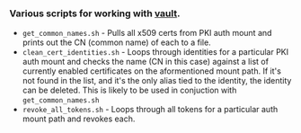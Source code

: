 ### Various scripts for working with [vault]().

* `get_common_names.sh` - Pulls all x509 certs from PKI auth mount and prints out the CN (common name) of each to a file.
* `clean_cert_identities.sh` - Loops through identities for a particular PKI auth mount and checks the name (CN in this case) against a list of currently enabled certificates on the aformentioned mount path. If it's not found in the list, and it's the only alias tied to the identity, the identity can be deleted. This is likely to be used in conjuction with `get_common_names.sh`
* `revoke_all_tokens.sh` - Loops through all tokens for a particular auth mount path and revokes each.

